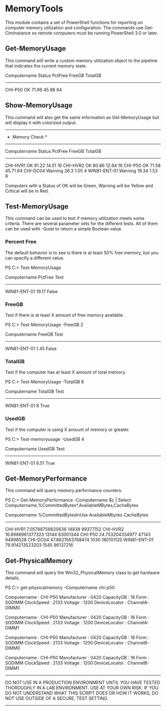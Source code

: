 # MemoryTools #

This module contains a set of PowerShell functions for reporting on computer
memory utilization and configuration. The commands use Get-CimInstance so
remote computers must be running PowerShell 3.0 or later.

## Get-MemoryUsage ##
This command will write a custom memory utilization object to the pipeline
that indicates the current memory state.

Computername Status PctFree FreeGB TotalGB
------------ ------ ------- ------ -------
CHI-P50      OK       71.99  45.98      64

## Show-MemoryUsage ##
This command will also get the same information as Get-MemoryUsage but will
display it with colorized output.

****************
* Memory Check *
****************

Computername Status  PctFree FreeGB TotalGB
------------ ------  ------- ------ -------
CHI-HVR1     OK        91.22  14.51      16
CHI-HVR2     OK        80.86  12.84      16
CHI-P50      OK        71.58  45.71      64
CHI-DC04     Warning    26.3   1.05       4
WIN81-ENT-01 Warning   19.34   1.53       8

Computers with a Status of OK will be Green, Warning will be Yellow and
Critical will be in Red.

## Test-MemoryUsage ##
This command can be used to test if memory utilization meets some criteria.
There are several parameter sets for the different tests. All of them can
be used with -Quiet to return a simple Boolean value.

### Percent Free ###
The default behavior is to see is there is at least 50% free memory, but you
can specify a different value.

PS C:\> Test-MemoryUsage

Computername PctFree  Test
------------ -------  ----
WIN81-ENT-01   19.17 False

### FreeGB ###
Test if there is at least X amount of free memory available.

PS C:\> Test-MemoryUsage -FreeGB 2

Computername FreeGB  Test
------------ ------  ----
WIN81-ENT-01   1.45 False


### TotalGB ###
Test if the computer has at least X amount of total memory.

PS C:\> Test-MemoryUsage -TotalGB 8

Computername TotalGB Test
------------ ------- ----
WIN81-ENT-01       8 True

### UsedGB ###
Test if the computer is using X amount of memory or greater.


PS C:\> Test-memoryusage -UsedGB 4

Computername UsedGB Test
------------ ------ ----
WIN81-ENT-01   6.51 True


## Get-MemoryPerformance ##
This command will query memory performance counters.

PS C:\> Get-MemoryPerformance -Computername $c | Select Computername,%CommittedBytes*,AvailableMBytes,CacheBytes

Computername %CommittedBytesInUse AvailableMbytes CacheBytes
------------ -------------------- --------------- ----------
CHI-HVR1         7.05788756820636           14839   99377152
CHI-HVR2         16.8986961377323           13144   83001344
CHI-P50           24.753204334977           47143   94998528
CHI-DC04         47.8621563768474            1030  180101120
WIN81-ENT-01      79.914213523203            1545   96137216

## Get-PhysicalMemory ##
This command will query the Win32_PhysicalMemory class to get hardware details.

PS C:\> get-physicalmemory -Computername chi-p50


Computername  : CHI-P50
Manufacturer  : 0420
CapacityGB    : 16
Form          : SODIMM
ClockSpeed    : 2133
Voltage       : 1200
DeviceLocator : ChannelA-DIMM0

Computername  : CHI-P50
Manufacturer  : 0420
CapacityGB    : 16
Form          : SODIMM
ClockSpeed    : 2133
Voltage       : 1200
DeviceLocator : ChannelA-DIMM1

Computername  : CHI-P50
Manufacturer  : 0420
CapacityGB    : 16
Form          : SODIMM
ClockSpeed    : 2133
Voltage       : 1200
DeviceLocator : ChannelB-DIMM0

Computername  : CHI-P50
Manufacturer  : 0420
CapacityGB    : 16
Form          : SODIMM
ClockSpeed    : 2133
Voltage       : 1200
DeviceLocator : ChannelB-DIMM1


****************************************************************
DO NOT USE IN A PRODUCTION ENVIRONMENT UNTIL YOU HAVE TESTED 
THOROUGHLY IN A LAB ENVIRONMENT. USE AT YOUR OWN RISK. IF YOU DO 
NOT UNDERSTAND WHAT THIS SCRIPT DOES OR HOW IT WORKS, DO NOT USE
OUTSIDE OF A SECURE, TEST SETTING.      
****************************************************************
